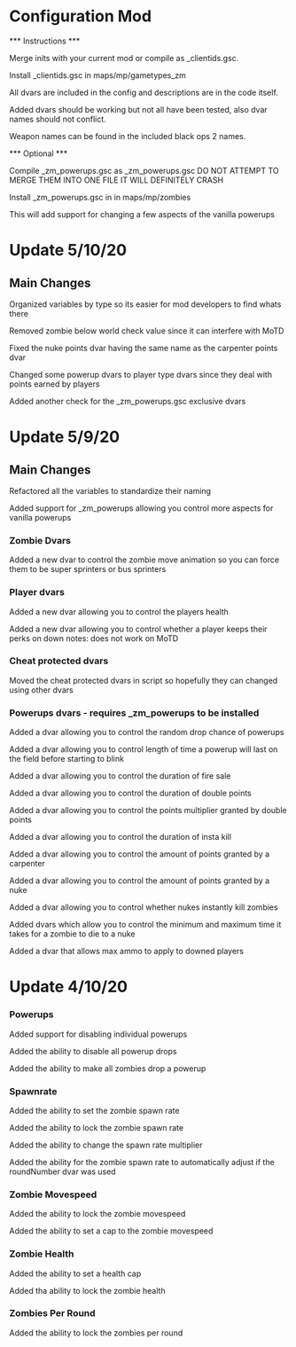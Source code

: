 # Configuration Mod

*** Instructions ***

Merge inits with your current mod or compile as _clientids.gsc.

Install _clientids.gsc in maps/mp/gametypes_zm

All dvars are included in the config and descriptions are in the code itself.

Added dvars should be working but not all have been tested, also dvar names should not conflict.

Weapon names can be found in the included black ops 2 names.

*** Optional ***

Compile _zm_powerups.gsc as _zm_powerups.gsc DO NOT ATTEMPT TO MERGE THEM INTO ONE FILE IT WILL DEFINITELY CRASH

Install _zm_powerups.gsc in in maps/mp/zombies

This will add support for changing a few aspects of the vanilla powerups

# Update 5/10/20

## Main Changes

Organized variables by type so its easier for mod developers to find whats there

Removed zombie below world check value since it can interfere with MoTD

Fixed the nuke points dvar having the same name as the carpenter points dvar

Changed some powerup dvars to player type dvars since they deal with points earned by players

Added another check for the _zm_powerups.gsc exclusive dvars

# Update 5/9/20

## Main Changes

Refactored all the variables to standardize their naming

Added support for _zm_powerups allowing you control more aspects for vanilla powerups

### Zombie Dvars

Added a new dvar to control the zombie move animation so you can force them to be super sprinters or bus sprinters

### Player dvars

Added a new dvar allowing you to control the players health

Added a new dvar allowing you to control whether a player keeps their perks on down notes: does not work on MoTD

### Cheat protected dvars

Moved the cheat protected dvars in script so hopefully they can changed using other dvars

### Powerups dvars - requires _zm_powerups to be installed

Added a dvar allowing you to control the random drop chance of powerups

Added a dvar allowing you to control length of time a powerup will last on the field before starting to blink

Added a dvar allowing you to control the duration of fire sale

Added a dvar allowing you to control the duration of double points

Added a dvar allowing you to control the points multiplier granted by double points

Added a dvar allowing you to control the duration of insta kill

Added a dvar allowing you to control the amount of points granted by a carpenter

Added a dvar allowing you to control the amount of points granted by a nuke

Added a dvar allowing you to control whether nukes instantly kill zombies

Added dvars which allow you to control the minimum and maximum time it takes for a zombie to die to a nuke

Added a dvar that allows max ammo to apply to downed players

# Update 4/10/20

### Powerups

Added support for disabling individual powerups

Added the ability to disable all powerup drops

Added the ability to make all zombies drop a powerup

### Spawnrate

Added the ability to set the zombie spawn rate

Added the ability to lock the zombie spawn rate

Added the ability to change the spawn rate multiplier

Added the ability for the zombie spawn rate to automatically adjust if the roundNumber dvar was used

### Zombie Movespeed

Added the ability to lock the zombie movespeed

Added the ability to set a cap to the zombie movespeed

### Zombie Health

Added the ability to set a health cap

Added tha ability to lock the zombie health

### Zombies Per Round

Added the ability to lock the zombies per round
